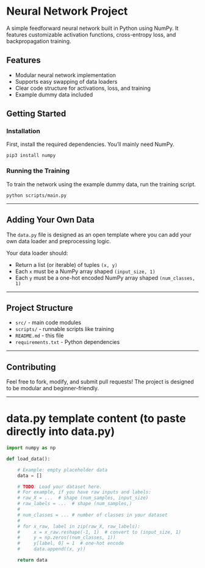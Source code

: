 # Neural Network Project

A simple feedforward neural network built in Python using NumPy. It features customizable activation functions, cross-entropy loss, and backpropagation training.

## Features

* Modular neural network implementation
* Supports easy swapping of data loaders
* Clear code structure for activations, loss, and training
* Example dummy data included

## Getting Started

### Installation

First, install the required dependencies. You’ll mainly need NumPy.

```
pip3 install numpy
```

### Running the Training

To train the network using the example dummy data, run the training script.

```
python scripts/main.py
```

---

## Adding Your Own Data

The `data.py` file is designed as an open template where you can add your own data loader and preprocessing logic.

Your data loader should:

* Return a list (or iterable) of tuples `(x, y)`
* Each `x` must be a NumPy array shaped `(input_size, 1)`
* Each `y` must be a one-hot encoded NumPy array shaped `(num_classes, 1)`

---

## Project Structure

* `src/` - main code modules
* `scripts/` - runnable scripts like training
* `README.md` - this file
* `requirements.txt` - Python dependencies

---

## Contributing

Feel free to fork, modify, and submit pull requests! The project is designed to be modular and beginner-friendly.

---

# data.py template content (to paste directly into data.py)

```python
import numpy as np

def load_data():

    # Example: empty placeholder data
    data = []

    # TODO: Load your dataset here.
    # For example, if you have raw inputs and labels:
    # raw_X = ...  # shape (num_samples, input_size)
    # raw_labels = ...  # shape (num_samples,)
    #
    # num_classes = ... # number of classes in your dataset
    #
    # for x_raw, label in zip(raw_X, raw_labels):
    #     x = x_raw.reshape(-1, 1)  # convert to (input_size, 1)
    #     y = np.zeros((num_classes, 1))
    #     y[label, 0] = 1  # one-hot encode
    #     data.append((x, y))

    return data
```
